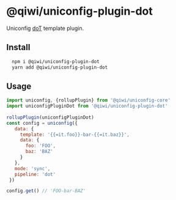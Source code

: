# @qiwi/uniconfig-plugin-dot

Uniconfig [doT](http://olado.github.io/doT/) template plugin.

## Install
```bash
  npm i @qiwi/uniconfig-plugin-dot
  yarn add @qiwi/uniconfig-plugin-dot
```

## Usage
```javascript
import uniconfig, {rollupPlugin} from '@qiwi/uniconfig-core'
import uniconfigPluginDot from '@qiwi/uniconfig-plugin-dot'
    
rollupPlugin(uniconfigPluginDot)
const config = uniconfig({
   data: {
     template: '{{=it.foo}}-bar-{{=it.baz}}',
     data: {
       foo: 'FOO',
       baz: 'BAZ'
     }
   },
   mode: 'sync',
   pipeline: 'dot'
 }) 

config.get() // 'FOO-bar-BAZ'   
```
